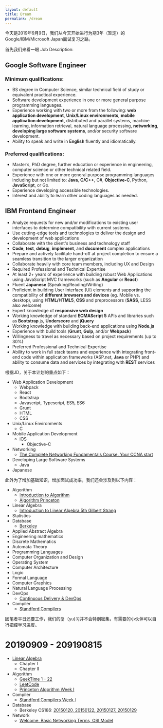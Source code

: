 ```yaml
---
layout: default
title: Dream
permalink: /dream
---
```


今天是2019年9月9日，我们从今天开始进行为期3年（暂定）的Google/IBM/Microsoft Japan面试复习之路。

首先我们来看一眼 Job Description:

## Google Software Engineer
### Minimum qualifications:
- BS degree in Computer Science, similar technical field of study or equivalent practical experience.
- Software development experience in one or more general purpose programming languages.
- Experience working with two or more from the following: **web application development**, **Unix/Linux environments**, **mobile application development**, distributed and parallel systems, machine learning, information retrieval, natural language processing, **networking**, **developing large software systems**, and/or security software development.
- Ability to speak and write in **English** fluently and idiomatically.
### Preferred qualifications:
- Master’s, PhD degree, further education or experience in engineering, computer science or other technical related field.
- Experience with one or more general purpose programming languages including but not limited to: **Java**, **C/C++**, C#, **Objective-C**, Python, **JavaScript**, or Go.
- Experience developing accessible technologies.
- Interest and ability to learn other coding languages as needed.

## IBM Frontend Engineer
- Analyze requests for new and/or modifications to existing user interfaces to determine compatibility with current systems.
- Use cutting-edge tools and technologies to deliver the design and development of web applications
- Collaborate with the client's business and technology staff
- **Code**, **test**, **debug**, **implement**, and **document** complex applications
- Prepare and actively facilitate hand-off at project completion to ensure a seamless transition to the larger organization
- Collaborate heavily with core team members, including UX and Design
- Required Professional and Technical Expertise
- At least 2+ years of experience with building robust Web Applications using JavaScript MVC frameworks (such as **Angular** or **React**)
- Fluent **Japanese** (Speaking/Reading/Writing)
- Proficient in building User Interface (UI) elements and supporting the compatibility of **different browsers and devices** (eg. Mobile vs. desktop), using **HTML/HTML5**, **CSS** and preprocessors (**SASS**, LESS also welcome)
- Expert knowledge of **responsive web design**
- Working knowledge of standard **ECMAScript 5** APIs and libraries such as **Bootstrap**.js, **Underscore** and **jQuery**
- Working knowledge with building back-end applications using **Node.js**
- Experience with build tools (**Grunt**, **Gulp**, and/or **Webpack**)
- Willingness to travel as necessary based on project requirements (up to 30%)
- Preferred Professional and Technical Expertise
- Ability to work in full stack teams and experience with integrating front-end code within application frameworks (ASP.net, **Java** or PHP) and ability to consume data and services by integrating with **REST** services

根据JD，关于本计划的重点如下：
- Web Application Development
    - Webpack
    - React
    - Bootstrap
    - Javascript, Typescript, ES5, ES6
    - Grunt
    - HTML
    - CSS
- Unix/Linux Environments
    - C
- Mobile Application Development
    - iOS
        - Objective-C
- Networking
    - [The Complete Networking Fundamentals Course. Your CCNA start][3]
- Developing Large Software Systems
    - Java
- Japanese

此外为了增加基础知识，增加面试成功率，我们还会涉及到以下内容：
- Algorithm
    - [Introduction to Algorithm][1]
    - [Algorithm Princeton][2]
- Linear Algebra
    - [Introduction to Linear Algebra 5th Gilbert Strang][4]
- Statistics
- Database
    - [Berkeley][5]
- Applied Abstract Algebra
- Engineering mathematics
- Discrete Mathematics
- Automata Theory
- Programming Languages
- Computer Organization and Design
- Operating System
- Computer Architecture
- Logic
- Formal Language
- Computer Graphics
- Natural Language Processing
- DevOps
    - [Continuous Delivery & DevOps][9]
- Compiler
    - [Standford Compilers][7]
    
因笔者平日还要工作，我们的复（yu)习并不会特别密集，有需要的小伙伴可以自行把控学习进度。

# 20190909 - 209190815
- [Linear Algebra][4]
    - Chapter I
    - Chapter II
- Algorithm
    - [GeekTime 1 - 22][8]
    - [LeetCode](https://leetcode.com/problemset/all/?topicSlugs=linked-list)
    - [Princeton Algorithm Week I][2]
- Compiler
    - [Standford Compilers Week I][7]
- Database
    - Berkeley CS186: [20150120, 20150122, 20150127, 20150129][6]
- Network
    - [Welcome, Basic Networking Terms, OSI Model][3]


<!--Introduction to Algorithms-->
[1]: https://www.amazon.com/Introduction-Algorithms-3rd-MIT-Press/dp/0262033844

<!--Princeton Algorithm-->
[2]: https://www.coursera.org/learn/algorithms-part1/home/welcome

<!--Udemy: The Complete Networking Fundamentals Course. Your CCNA start-->
[3]: https://www.udemy.com/complete-networking-fundamentals-course-ccna-start/

<!--Linear Algebra-->
[4]: http://math.mit.edu/~gs/linearalgebra/

<!--Berkeley Database CS186-->
[5]: https://sites.google.com/site/cs186spring2015/

<!--Berkeley Database CS186 Videos-->
[6]: https://archive.org/details/ucberkeley-webcast-PL-XXv-cvA_iBVK2QzAV-R7NMA1ZkaiR2y?sort=titleSorter

<!--Compilers Standford-->
[7]: https://lagunita.stanford.edu/courses/Engineering/Compilers/Fall2014/course/ 

<!--GeekTime Algorithm-->
[8]: https://time.geekbang.org/column/intro/126

<!--Coursera: Continuous Delivery & DevOps-->
[9]: https://www.coursera.org/learn/uva-darden-continous-delivery-devops
